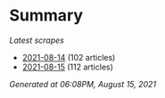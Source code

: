 # Summary
*Latest scrapes*
* [2021-08-14](https://github.com/nuuuwan/news_lk/blob/data/news_lk.2021-08-14.json) (102 articles)
* [2021-08-15](https://github.com/nuuuwan/news_lk/blob/data/news_lk.2021-08-15.json) (112 articles)

*Generated at 06:08PM, August 15, 2021*